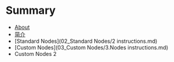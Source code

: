 # Summary

* [About](README.md)
* [简介](01_简介/1-1简介.md)
* [Standard Nodes](02_Standard Nodes/2 instructions.md)
* [Custom Nodes](03_Custom Nodes/3.Nodes instructions.md)
* Custom Nodes 2

